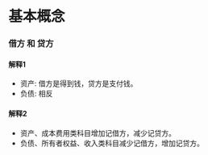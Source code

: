 # 基本概念

### 借方 和 贷方

#### 解释1 
* 资产: 借方是得到钱，贷方是支付钱。
* 负债: 相反

#### 解释2
* 资产、成本费用类科目增加记借方，减少记贷方。
* 负债、所有者权益、收入类科目减少记借方，增加记贷方。
